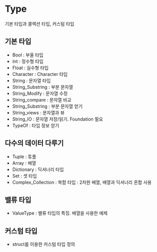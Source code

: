 # Type

기본 타입과 콜렉션 타입, 커스텀 타입

##  기본 타입

  * Bool : 부울 타입
  * Int : 정수형 타입
  * Float : 실수형 타입
  * Character : Character 타입
  * String : 문자열 타입
  * String_Substring : 부분 문자열
  * String_Modify : 문자열 수정
  * String_compare : 문자열 비교   
  * String_Substring : 부분 문자열 얻기
  * String_views : 문자열과 뷰
  * String_IO : 문자열 저장/읽기. Foundation 필요
  * TypeOf : 타입 정보 얻기

## 다수의 데이터 다루기
  * Tuple : 튜플
  * Array : 배열
  * Dictionary : 딕셔너리 타입
  * Set : 셋 타입
  * Complex_Collection : 복합 타입 : 2차원 배열, 배열과 딕셔너리 혼합 사용

## 밸류 타입
  * ValueType : 밸류 타입의 특징. 배열을 사용한 예제

## 커스텀 타입
  * struct를 이용한 커스텀 타입 정의